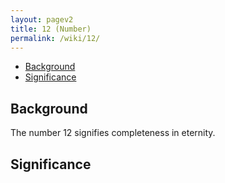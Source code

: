 ```yaml
---
layout: pagev2
title: 12 (Number)
permalink: /wiki/12/
---
```

- [Background](#background)
- [Significance](#significance)

## Background

The number 12 signifies completeness in eternity.

## Significance
